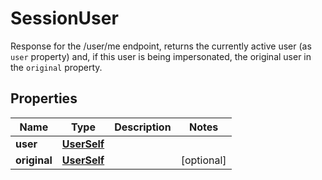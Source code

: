 

# SessionUser

Response for the /user/me endpoint, returns the currently active user (as `user` property) and, if this user is being impersonated, the original user in the `original` property.

## Properties

| Name | Type | Description | Notes |
|------------ | ------------- | ------------- | -------------|
|**user** | [**UserSelf**](UserSelf.md) |  |  |
|**original** | [**UserSelf**](UserSelf.md) |  |  [optional] |



